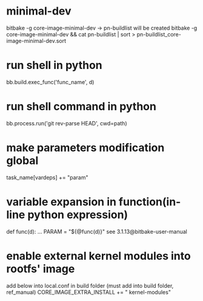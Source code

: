 # minimal-dev
bitbake -g core-image-minimal-dev
    -> pn-buildlist will be created
bitbake -g core-image-minimal-dev && cat pn-buildlist | sort > pn-buildlist_core-image-minimal-dev.sort

# run shell in python
bb.build.exec_func('func_name', d)

# run shell command in python
bb.process.run('git rev-parse HEAD', cwd=path)

# make parameters modification global
task_name[vardeps] += "param"

# variable expansion in function(in-line python expression)
def func(d):
    ...
PARAM = "${@func(d)}"
see 3.1.13@bitbake-user-manual

# enable external kernel modules into rootfs' image
add below into local.conf in build folder (must add into build folder, ref_manual)
CORE_IMAGE_EXTRA_INSTALL += " kernel-modules"
